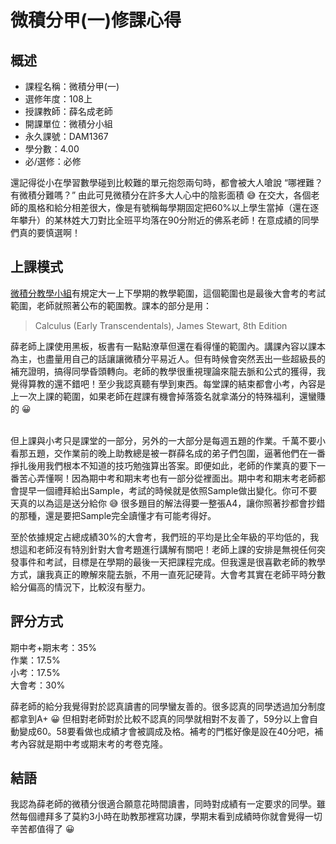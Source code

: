 # 微積分甲(一)修課心得
## 概述
- 課程名稱：微積分甲(一)
- 選修年度：108上
- 授課教師：薛名成老師
- 開課單位：微積分小組
- 永久課號：DAM1367
- 學分數：4.00
- 必/選修：必修

還記得從小在學習數學碰到比較難的單元抱怨兩句時，都會被大人嗆說 “哪裡難？有微積分難嗎？” 由此可見微積分在許多大人心中的陰影面積 😅 在交大，各個老師的風格和給分相差很大，像是有號稱每學期固定把60%以上學生當掉（還在逐年攀升）的某林姓大刀對比全班平均落在90分附近的佛系老師！在意成績的同學們真的要慎選啊！

## 上課模式
[微積分教學小組](https://calculus.nctu.edu.tw)有規定大一上下學期的教學範圍，這個範圍也是最後大會考的考試範圍，老師就照著公布的範圍教。課本的部分是用：
> Calculus (Early Transcendentals), James Stewart, 8th Edition

薛老師上課使用黑板，板書有一點點潦草但還在看得懂的範圍內。講課內容以課本為主，也盡量用自己的話讓讓微積分平易近人。但有時候會突然丟出一些超級長的補充證明，搞得同學昏頭轉向。老師的教學很重視理論來龍去脈和公式的獲得，我覺得算教的還不錯吧！至少我認真聽有學到東西。每堂課的結束都會小考，內容是上一次上課的範圍，如果老師在趕課有機會掉落簽名就拿滿分的特殊福利，還蠻賺的 😀 <br/><br/>

但上課與小考只是課堂的一部分，另外的一大部分是每週五題的作業。千萬不要小看那五題，交作業前的晚上助教總是被一群薛名成的弟子們包圍，逼著他們在一番掙扎後用我們根本不知道的技巧勉強算出答案。即便如此，老師的作業真的要下一番苦心弄懂啊！因為期中考和期末考也有一部分從裡面出。期中考和期末考老師都會提早一個禮拜給出Sample，考試的時候就是依照Sample做出變化。你可不要天真的以為這是送分給你 😅 很多題目的解法得要一整張A4，讓你照著抄都會抄錯的那種，還是要把Sample完全讀懂才有可能考得好。


至於依據規定占總成績30%的大會考，我們班的平均是比全年級的平均低的，我想這和老師沒有特別針對大會考題進行講解有關吧！老師上課的安排是無視任何突發事件和考試，目標是在學期的最後一天把課程完成。但我還是很喜歡老師的教學方式，讓我真正的瞭解來龍去脈，不用一直死記硬背。大會考其實在老師平時分數給分偏高的情況下，比較沒有壓力。

## 評分方式
期中考+期末考：35%<br/>
作業：17.5%<br/>
小考：17.5%<br/>
大會考：30%

薛老師的給分我覺得對於認真讀書的同學蠻友善的。很多認真的同學透過加分制度都拿到A+ 😀 但相對老師對於比較不認真的同學就相對不友善了，59分以上會自動變成60。58要看做也成績才會被調成及格。補考的門檻好像是設在40分吧，補考內容就是期中考或期末考的考卷克隆。 

## 結語
我認為薛老師的微積分很適合願意花時間讀書，同時對成績有一定要求的同學。雖然每個禮拜多了莫約3小時在助教那裡寫功課，學期末看到成績時你就會覺得一切辛苦都值得了 😀
